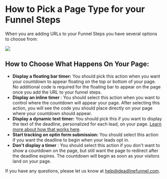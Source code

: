 # How to Pick a Page Type for your Funnel Steps

When you are adding URLs to your Funnel Steps you have several options to choose from:

![](https://d33v4339jhl8k0.cloudfront.net/docs/assets/53974d6ce4b0c76107b109d1/images/5c8049ec04286350d088ba87/file-OSkB3KzOZj.png)

## How to Choose What Happens On Your Page:

* **Display a floating bar timer:** You should pick this action when you want your countdown to appear floating on the top or bottom of your page. No additional code is required for the floating bar to appear on the page once you add the URL to your funnel steps.
* **Display an inline timer** : You should select this action when you want to control where the countdown will appear your page. After selecting this action, you will see the code you should place directly on your page where your countdown should appear.
* **Display a dynamic text timer:**  You should pick this if you want to display the text of the deadline, personalized for each lead, on your page. [Learn more about how that works here](http://documentation.deadlinefunnel.com/article/227-how-to-add-dynamic-deadline-text-to-your-web-pages).
* **Start tracking on optin form submission:** You should select this action if you want the deadline to begin when your leads opt in.
* **Don't display a timer** : You should select this action if you don't want to show a countdown on the page, but still want the page to redirect after the deadline expires. The countdown will begin as soon as your visitors land on your page.

If you have any questions, please let us know at [help@deadlinefunnel.com](mailto:mailto:help@deadlinefunnel.com).

